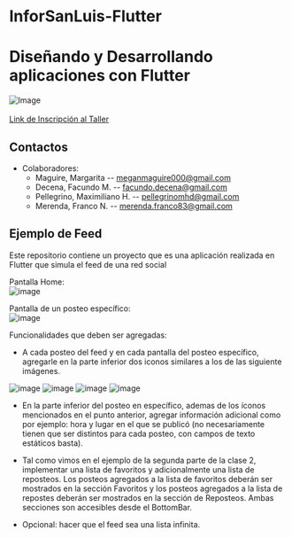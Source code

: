 # InforSanLuis-Flutter

# Diseñando y Desarrollando aplicaciones con Flutter
![Image](https://img.evbuc.com/https%3A%2F%2Fcdn.evbuc.com%2Fimages%2F82532491%2F173310819539%2F1%2Foriginal.20191125-145242?h=2000&w=720&auto=compress&s=68911c537dd3338a9f222cb922e2e7d6)<br>
<br>
[ Link de Inscripción al Taller ](https://www.eventbrite.com.ar/e/desarrollando-y-disenando-aplicaciones-moviles-con-flutter-tickets-83487700961)<br>
## Contactos 
* Colaboradores: 
    * Maguire, Margarita -- meganmaguire000@gmail.com
    * Decena, Facundo M. -- facundo.decena@gmail.com
    * Pellegrino, Maximiliano H. -- pellegrinomhd@gmail.com
    * Merenda, Franco N. -- merenda.franco83@gmail.com
    
## Ejemplo de Feed

Este repositorio contiene un proyecto que es una aplicación realizada en Flutter que simula el feed de una red social


Pantalla Home:<br>
![image](https://drive.google.com/uc?export=view&id=1rn8lk5VjAyeMHxInAJukGKw1lcmx7dga)<br>

Pantalla de un posteo específico:<br>
![image](https://drive.google.com/uc?export=view&id=1k7-PpCopD4jH1AdI9XF74UcX1ZbguAVu)<br>


Funcionalidades que deben ser agregadas:
   * A cada posteo del feed y en cada pantalla del posteo específico, agregarle en la parte inferior dos iconos similares a los de las siguiente imágenes.
     
![image](https://drive.google.com/uc?export=view&id=1ExNTtU_Ffw1_-pNrwdYqaFvVIf8gNk4M)
![image](https://drive.google.com/uc?export=view&id=1XHkZUMyqYWBtsp6XCw7plobITPZfSzF3)
![image](https://drive.google.com/uc?export=view&id=1NmI_TcxZvPcghTFW-d3u2a1iwoVjRTas)
![image](https://drive.google.com/uc?export=view&id=1n5aUf6JGceMMO0MzEoJoehT50eG3uL3K)

   * En la parte inferior del posteo en específico, ademas de los íconos mencionados en el punto anterior, agregar información adicional como por ejemplo: hora y lugar en el que se publicó (no necesariamente tienen que ser distintos para cada posteo, con campos de texto estáticos basta).
   
   * Tal como vimos en el ejemplo de la segunda parte de la clase 2, implementar una lista de favoritos y adicionalmente una lista de reposteos. Los posteos agregados a la lista de favoritos deberán ser mostrados en la sección Favoritos y los posteos agregados a la lista de repostes deberán ser mostrados en la sección de Reposteos. Ambas secciones son accesibles desde el BottomBar.

   * Opcional: hacer que el feed sea una lista infinita.
